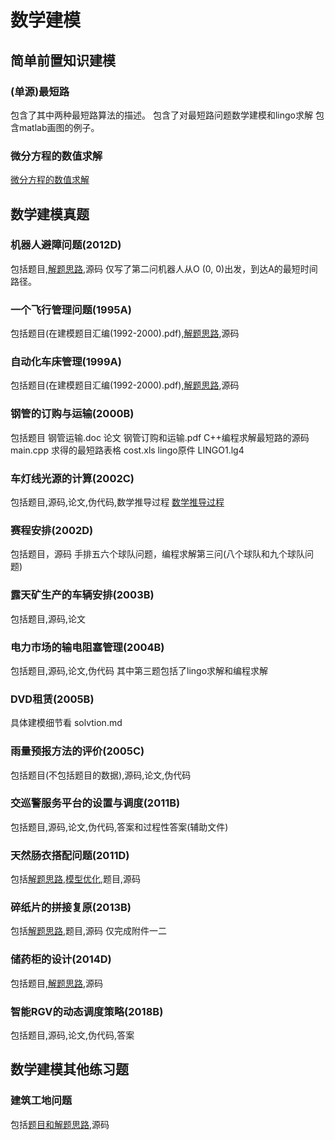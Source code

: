# 数学建模

## 简单前置知识建模
### (单源)最短路
包含了其中两种最短路算法的描述。
包含了对最短路问题数学建模和lingo求解
包含matlab画图的例子。
### 微分方程的数值求解
[微分方程的数值求解 ](http://t.csdnimg.cn/f0BOy)
## 数学建模真题
### 机器人避障问题(2012D)
包括题目,[解题思路](http://t.csdnimg.cn/pBRAL),源码
仅写了第二问机器人从O (0, 0)出发，到达A的最短时间路径。
### 一个飞行管理问题(1995A)
包括题目(在建模题目汇编(1992-2000).pdf),[解题思路](http://t.csdnimg.cn/YKoUC),源码
### 自动化车床管理(1999A)
包括题目(在建模题目汇编(1992-2000).pdf),[解题思路](http://t.csdnimg.cn/CmzGJ),源码
### 钢管的订购与运输(2000B)
包括题目 钢管运输.doc
论文 钢管订购和运输.pdf
C++编程求解最短路的源码 main.cpp
求得的最短路表格 cost.xls
lingo原件 LINGO1.lg4

### 车灯线光源的计算(2002C)
包括题目,源码,论文,伪代码,数学推导过程
[数学推导过程 ](http://t.csdnimg.cn/DNIr6)
### 赛程安排(2002D)
包括题目，源码
手排五六个球队问题，编程求解第三问(八个球队和九个球队问题)
### 露天矿生产的车辆安排(2003B)
包括题目,源码,论文
### 电力市场的输电阻塞管理(2004B)
包括题目,源码,论文,伪代码
其中第三题包括了lingo求解和编程求解
### DVD租赁(2005B)
具体建模细节看 solvtion.md
### 雨量预报方法的评价(2005C)
包括题目(不包括题目的数据),源码,论文,伪代码
### 交巡警服务平台的设置与调度(2011B)
包括题目,源码,论文,伪代码,答案和过程性答案(辅助文件)
### 天然肠衣搭配问题(2011D)
包括[解题思路](http://t.csdnimg.cn/h7cdP),[模型优化](http://t.csdnimg.cn/GJ77G),题目,源码
### 碎纸片的拼接复原(2013B)
包括[解题思路](http://t.csdnimg.cn/7BCK2),题目,源码
仅完成附件一二
### 储药柜的设计(2014D)
包括题目,[解题思路](http://t.csdnimg.cn/SVAAj),源码
### 智能RGV的动态调度策略(2018B)
包括题目,源码,论文,伪代码,答案

## 数学建模其他练习题
### 建筑工地问题
包括[题目和解题思路](http://t.csdnimg.cn/03cZX),源码